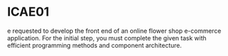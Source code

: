 # ICAE01
e requested to develop the front end of an online flower shop e-commerce application. 
For the initial step, you must complete the given task with efficient programming methods 
and component architecture.
